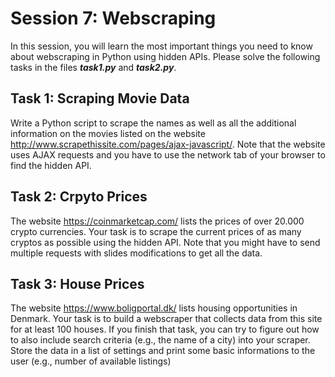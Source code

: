 # Session 7: Webscraping
In this session, you will learn the most important things you need to know about webscraping in Python using hidden APIs. Please solve the following tasks in the files ***task1.py*** and ***task2.py***.

## Task 1: Scraping Movie Data
Write a Python script to scrape the names as well as all the additional information on the movies listed on the website http://www.scrapethissite.com/pages/ajax-javascript/. Note that the website uses AJAX requests and you have to use the network tab of your browser to find the hidden API.

## Task 2: Crpyto Prices
The website https://coinmarketcap.com/ lists the prices of over 20.000 crypto currencies. Your task is to scrape the current prices of as many cryptos as possible using the hidden API. Note that you might have to send multiple requests with slides modifications to get all the data.

## Task 3: House Prices
The website https://www.boligportal.dk/ lists housing opportunities in Denmark. Your task is to build a webscraper that collects data from this site for at least 100 houses. If you finish that task, you can try to figure out how to also include search criteria (e.g., the name of a city) into your scraper. Store the data in a list of settings and print some basic informations to the user (e.g., number of available listings)